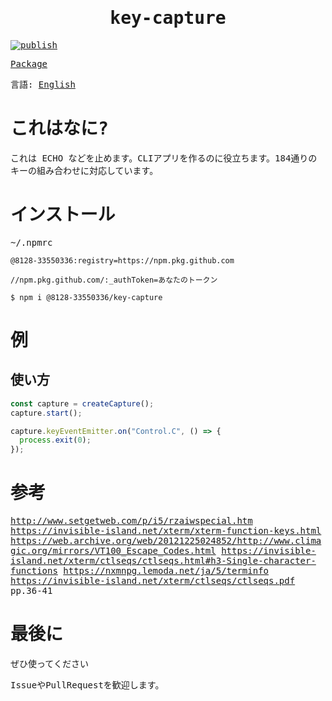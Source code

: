 <samp>
<div align="center">

# key-capture

</div>

[![publish](https://github.com/8128-33550336/key-capture/actions/workflows/publish.yml/badge.svg?event=push)](https://github.com/8128-33550336/key-capture/actions/workflows/publish.yml)

[Package](https://github.com/8128-33550336/key-capture/pkgs/npm/key-capture)

言語: [English](./README.md)

# これはなに?

これは ECHO などを止めます。CLIアプリを作るのに役立ちます。184通りのキーの組み合わせに対応しています。

# インストール

~/.npmrc

```
@8128-33550336:registry=https://npm.pkg.github.com

//npm.pkg.github.com/:_authToken=あなたのトークン
```

```
$ npm i @8128-33550336/key-capture
```

# 例

## 使い方

```ts
const capture = createCapture();
capture.start();

capture.keyEventEmitter.on("Control.C", () => {
  process.exit(0);
});
```

# 参考

http://www.setgetweb.com/p/i5/rzaiwspecial.htm
https://invisible-island.net/xterm/xterm-function-keys.html
https://web.archive.org/web/20121225024852/http://www.climagic.org/mirrors/VT100_Escape_Codes.html
https://invisible-island.net/xterm/ctlseqs/ctlseqs.html#h3-Single-character-functions
https://nxmnpg.lemoda.net/ja/5/terminfo
https://invisible-island.net/xterm/ctlseqs/ctlseqs.pdf pp.36-41

# 最後に

ぜひ使ってください

IssueやPullRequestを歓迎します。

</samp>
